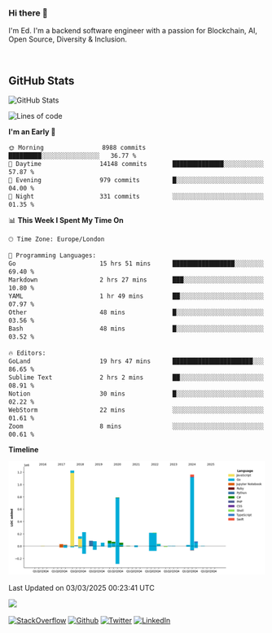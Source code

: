 ### Hi there 👋
 I'm Ed. I'm a backend software engineer with a passion for Blockchain, AI, Open Source, Diversity & Inclusion.

<br />

<h2>GitHub Stats</h2>
<p><img src="https://github-readme-stats.vercel.app/api?username=echarrod&amp;show_icons=true" alt="GitHub Stats"></p>

<!--START_SECTION:waka-->
![Lines of code](https://img.shields.io/badge/From%20Hello%20World%20I%27ve%20Written-4.6%20million%20lines%20of%20code-blue)

**I'm an Early 🐤** 

```text
🌞 Morning                8988 commits        █████████░░░░░░░░░░░░░░░░   36.77 % 
🌆 Daytime                14148 commits       ██████████████░░░░░░░░░░░   57.87 % 
🌃 Evening                979 commits         █░░░░░░░░░░░░░░░░░░░░░░░░   04.00 % 
🌙 Night                  331 commits         ░░░░░░░░░░░░░░░░░░░░░░░░░   01.35 % 
```


📊 **This Week I Spent My Time On** 

```text
🕑︎ Time Zone: Europe/London

💬 Programming Languages: 
Go                       15 hrs 51 mins      █████████████████░░░░░░░░   69.40 % 
Markdown                 2 hrs 27 mins       ███░░░░░░░░░░░░░░░░░░░░░░   10.80 % 
YAML                     1 hr 49 mins        ██░░░░░░░░░░░░░░░░░░░░░░░   07.97 % 
Other                    48 mins             █░░░░░░░░░░░░░░░░░░░░░░░░   03.56 % 
Bash                     48 mins             █░░░░░░░░░░░░░░░░░░░░░░░░   03.52 % 

🔥 Editors: 
GoLand                   19 hrs 47 mins      ██████████████████████░░░   86.65 % 
Sublime Text             2 hrs 2 mins        ██░░░░░░░░░░░░░░░░░░░░░░░   08.91 % 
Notion                   30 mins             █░░░░░░░░░░░░░░░░░░░░░░░░   02.22 % 
WebStorm                 22 mins             ░░░░░░░░░░░░░░░░░░░░░░░░░   01.61 % 
Zoom                     8 mins              ░░░░░░░░░░░░░░░░░░░░░░░░░   00.61 % 
```

**Timeline**

![Lines of Code chart](https://raw.githubusercontent.com/echarrod/echarrod/main/assets/bar_graph.png)


 Last Updated on 03/03/2025 00:23:41 UTC
<!--END_SECTION:waka-->

![](https://komarev.com/ghpvc/?username=echarrod)

<p>
<a href="https://stackoverflow.com/users/1014632/ech" target="_blank"><img alt="StackOverflow" src="https://img.shields.io/badge/-Stackoverflow-FE7A16?style=for-the-badge&logo=stack-overflow&logoColor=white" /></a> 
<a href="https://github.com/echarrod" target="_blank"><img alt="Github" src="https://img.shields.io/badge/GitHub-%2312100E.svg?&style=for-the-badge&logo=Github&logoColor=white" /></a> 
<a href="https://twitter.com/e_harrod" target="_blank"><img alt="Twitter" src="https://img.shields.io/badge/twitter-%231DA1F2.svg?&style=for-the-badge&logo=twitter&logoColor=white" /></a> 
<a href="https://www.linkedin.com/in/ed-harrod" target="_blank"><img alt="LinkedIn" src="https://img.shields.io/badge/linkedin-%230077B5.svg?&style=for-the-badge&logo=linkedin&logoColor=white" /></a>
